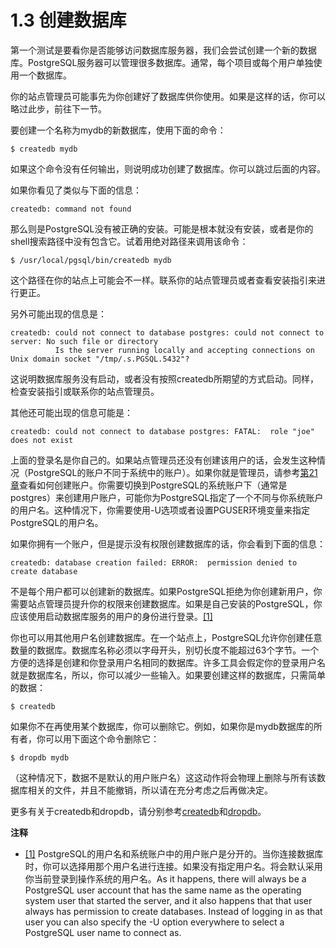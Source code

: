 # 1.3 创建数据库

第一个测试是要看你是否能够访问数据库服务器，我们会尝试创建一个新的数据库。PostgreSQL服务器可以管理很多数据库。通常，每个项目或每个用户单独使用一个数据库。

你的站点管理员可能事先为你创建好了数据库供你使用。如果是这样的话，你可以略过此步，前往下一节。

要创建一个名称为mydb的新数据库，使用下面的命令：

```shell
$ createdb mydb
```
如果这个命令没有任何输出，则说明成功创建了数据库。你可以跳过后面的内容。

如果你看见了类似与下面的信息：

```
createdb: command not found
```
那么则是PostgreSQL没有被正确的安装。可能是根本就没有安装，或者是你的shell搜索路径中没有包含它。试着用绝对路径来调用该命令：

```
$ /usr/local/pgsql/bin/createdb mydb
```
这个路径在你的站点上可能会不一样。联系你的站点管理员或者查看安装指引来进行更正。

另外可能出现的信息是：

```
createdb: could not connect to database postgres: could not connect to server: No such file or directory
          Is the server running locally and accepting connections on Unix domain socket "/tmp/.s.PGSQL.5432"?
```

这说明数据库服务没有启动，或者没有按照createdb所期望的方式启动。同样，检查安装指引或联系你的站点管理员。

其他还可能出现的信息可能是：

```
createdb: could not connect to database postgres: FATAL:  role "joe" does not exist
```

上面的登录名是你自己的。如果站点管理员还没有创建该用户的话，会发生这种情况（PostgreSQL的账户不同于系统中的账户）。如果你就是管理员，请参考[第21章](../user/manag.md)查看如何创建账户。你需要切换到PostgreSQL的系统账户下（通常是postgres）来创建用户账户，可能你为PostgreSQL指定了一个不同与你系统账户的用户名。这种情况下，你需要使用-U选项或者设置PGUSER环境变量来指定PostgreSQL的用户名。

如果你拥有一个账户，但是提示没有权限创建数据库的话，你会看到下面的信息：

```
createdb: database creation failed: ERROR:  permission denied to create database
```
不是每个用户都可以创建新的数据库。如果PostgreSQL拒绝为你创建新用户，你需要站点管理员提升你的权限来创建数据库。如果是自己安装的PostgreSQL，你应该使用启动数据库服务的用户的身份进行登录。<a id="AEN469" href="FTN.AEN469">[1]</a>

你也可以用其他用户名创建数据库。在一个站点上，PostgreSQL允许你创建任意数量的数据库。数据库名称必须以字母开头，别切长度不能超过63个字节。一个方便的选择是创建和你登录用户名相同的数据库。许多工具会假定你的登录用户名就是数据库名，所以，你可以减少一些输入。如果要创建这样的数据库，只需简单的数据：

```
$ createdb
```

如果你不在再使用某个数据库，你可以删除它。例如，如果你是mydb数据库的所有者，你可以用下面这个命令删除它：

```
$ dropdb mydb
```

（这种情况下，数据不是默认的用户账户名）这这动作将会物理上删除与所有该数据库相关的文件，并且不能撤销，所以请在充分考虑之后再做决定。

更多有关于createdb和dropdb，请分别参考[createdb](../app/createdb.md)和[dropdb](../app/dropdb.md)。

**注释**

 - <a id="FTN.AEN469" href="#AEN469">[1]</a> PostgreSQL的用户名和系统账户中的用户账户是分开的。当你连接数据库时，你可以选择用那个用户名进行连接。如果没有指定用户名。将会默认采用你当前登录到操作系统的用户名。As it happens, there will always be a PostgreSQL user account that has the same name as the operating system user that started the server, and it also happens that that user always has permission to create databases. Instead of logging in as that user you can also specify the -U option everywhere to select a PostgreSQL user name to connect as.
